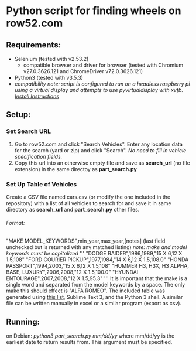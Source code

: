 # Python script for finding wheels on row52.com

## Requirements:
* Selenium (tested with v2.53.2)
  * compatible browser and driver for browser (tested with Chromium v27.0.3626.121 and ChromeDriver v72.0.3626.121)
* Python3 (tested with v3.5.3)
* *compatibility note: script is configured to run on a headless raspberry pi using a virtual display and attempts to use pyvirtualdisplay with xvfb. [Install Instructions](http://www.knight-of-pi.org/python3-browser-tests-on-a-raspberry-pi-with-firefox-virtualdisplay-selenium-and-pytest/)*

## Setup:
### Set Search URL
1. Go to row52.com and click "Search Vehicles". Enter any location data for the search (yard or zip) and click "Search". *No need to fill in vehicle specification fields.*
2. Copy this url into an otherwise empty file and save as **search_url** (no file extension) in the same directoy as **part_search.py**
 
### Set Up Table of Vehicles
Create a CSV file named cars.csv (or modify the one included in the repository) with a list of all vehicles to search for and save it in same directory as **search_url** and **part_search.py** other files.
###### Format:
"MAKE MODEL_KEYWORDS",min_year,max_year,[notes] (last field unchecked but is returned with any matched listing)
*note: make and model keywords must be capitalized*
'''
"DODGE RAIDER",1986,1989,"15 X 6,12 X 1.5,108"
"FORD COURIER PICKUP",1977,1984,"14 X 6,12 X 1.5,108.0"
"HONDA PASSPORT",1994,2003,"15 X 6,12 X 1.5,108"
"HUMMER H3, H3X, H3 ALPHA, BASE, LUXURY",2006,2008,"12 X 1.5,100.0"
"HYUNDAI ENTOURAGE",2007,2008,"12 X 1.5,95.3"
'''
It is important that the make is a single word and separated from the model keywords by a space. The only make this should effect is "ALFA ROMEO". The included table was generated using [this list](http://www.wheelsupport.com/bolt-pattern-stud-pattern-6-x-139-7/), Sublime Text 3, and the Python 3 shell. A similar file can be written manually in excel or a similar program (export as csv).

## Running:
on Debian: *python3 part_search.py mm/dd/yy* where mm/dd/yy is the earliest date to return results from. This argument must be specified.
